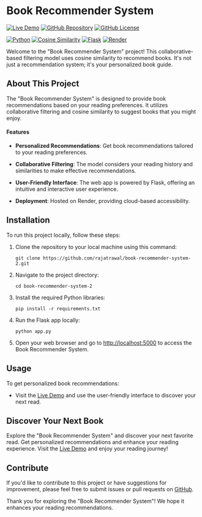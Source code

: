 # Book Recommender System

[![Live Demo](https://img.shields.io/badge/Live%20Demo-View%20Recommender-brightgreen)](https://book-recommender-system-m2ui.onrender.com)
[![GitHub Repository](https://img.shields.io/badge/GitHub%20Repo-Book%20Recommender%20System-green)](https://github.com/rajatrawal/book-recommender-system-2)
[![GitHub License](https://img.shields.io/badge/license-MIT-blue.svg)](LICENSE)

[![Python](https://img.shields.io/badge/Python-3.9-blue)](https://www.python.org/)
[![Cosine Similarity](https://img.shields.io/badge/Cosine%20Similarity-Recommender-blue)](https://scikit-learn.org/stable/modules/generated/sklearn.metrics.pairwise.cosine_similarity.html)
[![Flask](https://img.shields.io/badge/Flask-Web%20App-blue)](https://flask.palletsprojects.com/en/2.0.x/)
[![Render](https://img.shields.io/badge/Render-Cloud%20Deployment-blue)](https://render.com/)

Welcome to the "Book Recommender System" project! This collaborative-based filtering model uses cosine similarity to recommend books. It's not just a recommendation system; it's your personalized book guide.



## About This Project

The "Book Recommender System" is designed to provide book recommendations based on your reading preferences. It utilizes collaborative filtering and cosine similarity to suggest books that you might enjoy.


#### Features


- **Personalized Recommendations**: Get book recommendations tailored to your reading preferences.

- **Collaborative Filtering**: The model considers your reading history and similarities to make effective recommendations.

- **User-Friendly Interface**: The web app is powered by Flask, offering an intuitive and interactive user experience.

- **Deployment**: Hosted on Render, providing cloud-based accessibility.

## Installation

To run this project locally, follow these steps:

1. Clone the repository to your local machine using this command:

   ```shell
   git clone https://github.com/rajatrawal/book-recommender-system-2.git
   ```

2. Navigate to the project directory:

   ```shell
   cd book-recommender-system-2
   ```

3. Install the required Python libraries:

   ```shell
   pip install -r requirements.txt
   ```

4. Run the Flask app locally:

   ```shell
   python app.py
   ```

5. Open your web browser and go to [http://localhost:5000](http://localhost:5000) to access the Book Recommender System.

## Usage

To get personalized book recommendations:

- Visit the [Live Demo](https://book-recommender-system-m2ui.onrender.com) and use the user-friendly interface to discover your next read.


## Discover Your Next Book

Explore the "Book Recommender System" and discover your next favorite read. Get personalized recommendations and enhance your reading experience. Visit the [Live Demo](https://book-recommender-system-m2ui.onrender.com) and enjoy your reading journey!

## Contribute

If you'd like to contribute to this project or have suggestions for improvement, please feel free to submit issues or pull requests on [GitHub](https://github.com/rajatrawal/book-recommender-system-2).

Thank you for exploring the "Book Recommender System"! We hope it enhances your reading recommendations.
